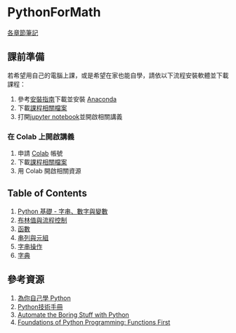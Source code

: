 # PythonForMath

[各章節筆記](https://hackmd.io/@phonchi/PythonforHS)

## 課前準備
若希望用自己的電腦上課，或是希望在家也能自學，請依以下流程安裝軟體並下載課程：  
1. 參考[安裝指南](https://vocus.cc/article/666ea96cfd89780001fb1289)下載並安裝 [Anaconda](https://www.anaconda.com/download/success)
2. 下載[課程相關檔案](https://github.com/phonchi/PythonForMath)
3. 打開[jupyter notebook](https://blog.darkthread.net/blog/jupyter-notebook/)並開啟相關講義

### 在 Colab 上開啟講義
1. 申請 [Colab]([https://cocalc.com/app](https://colab.research.google.com/?hl=zh-tw)) 帳號
2. 下載[課程相關檔案](https://github.com/phonchi/PythonForMath)
3. 用 Colab 開啟相關資源


## Table of Contents
1. [Python 基礎 - 字串、數字與變數](01_Python_zh-TW.ipynb)
2. [布林值與流程控制](02_Flow_control.ipynb)
3. [函數](03_Function.ipynb)
4. [串列與元組](04_Lists_tuples.ipynb)
5. [字串操作](05_Manipulating_string.ipynb)
6. [字典](052_Dictionaries_sets.ipynb)

## 參考資源
1. [為你自己學 Python](https://pythonbook.cc/chapters/basic/introduction)
2. [Python技術手冊](https://openhome.cc/zh-tw/python/)
3. [Automate the Boring Stuff with Python](https://automatetheboringstuff.com/2e/)
4. [Foundations of Python Programming: Functions First](https://runestone.academy/ns/books/published/foppff/fopp-ff.html)
